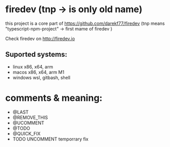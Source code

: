 # firedev (tnp -> is only old name) 

this project is a core part of  https://github.com/darekf77/firedev
(tnp means "typescript-npm-project" -> first mame of firedev )


Check firedev on http://firedev.io

## Suported systems:
- linux x86, x64, arm
- macos x86, x64, arm M1
- windows wsl, gitbash, shell

# comments & meaning:
- @LAST
- @REMOVE_THIS
- @UCOMMENT
- @TODO
- @QUICK_FIX
- TODO UNCOMMENT  temporrary fix
